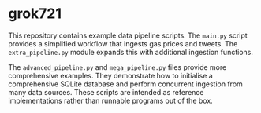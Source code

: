# grok721

This repository contains example data pipeline scripts. The `main.py` script
provides a simplified workflow that ingests gas prices and tweets. The
`extra_pipeline.py` module expands this with additional ingestion functions.

The `advanced_pipeline.py` and `mega_pipeline.py` files provide more
comprehensive examples. They demonstrate how to initialise a
comprehensive SQLite database and perform concurrent ingestion from many
data sources. These scripts are intended as reference implementations
rather than runnable programs out of the box.

